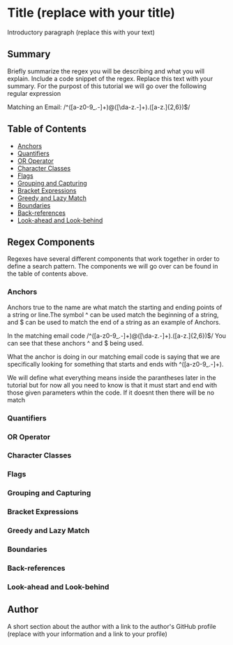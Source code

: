 # Title (replace with your title)

Introductory paragraph (replace this with your text)

## Summary

Briefly summarize the regex you will be describing and what you will explain. Include a code snippet of the regex. Replace this text with your summary.
For the purpost of this tutorial we will go over the following regular expression

Matching an Email: 
/^([a-z0-9_\.-]+)@([\da-z\.-]+)\.([a-z\.]{2,6})$/

## Table of Contents

- [Anchors](#anchors)
- [Quantifiers](#quantifiers)
- [OR Operator](#or-operator)
- [Character Classes](#character-classes)
- [Flags](#flags)
- [Grouping and Capturing](#grouping-and-capturing)
- [Bracket Expressions](#bracket-expressions)
- [Greedy and Lazy Match](#greedy-and-lazy-match)
- [Boundaries](#boundaries)
- [Back-references](#back-references)
- [Look-ahead and Look-behind](#look-ahead-and-look-behind)

## Regex Components
Regexes have several different components that work together in order to define a search pattern. The components we will go over can be found in the table of contents above.

### Anchors
Anchors true to the name are what match the starting and ending points of a string or line.The symbol ^ can be used match the beginning of a string, and $ can be used to match the end of a string as an example of Anchors.

In the matching email code 
/^([a-z0-9_\.-]+)@([\da-z\.-]+)\.([a-z\.]{2,6})$/
You can see that these anchors ^ and $ being used. 

What the anchor is doing in our matching email code is saying that we are specifically looking for something that starts and ends with ^([a-z0-9_\.-]+). 

We will define what everything means inside the parantheses later in the tutorial but for now all you need to know is that it must start and end with those given parameters wthin the code. If it doesnt then there will be no match
### Quantifiers

### OR Operator

### Character Classes

### Flags

### Grouping and Capturing

### Bracket Expressions

### Greedy and Lazy Match

### Boundaries

### Back-references

### Look-ahead and Look-behind

## Author

A short section about the author with a link to the author's GitHub profile (replace with your information and a link to your profile)
